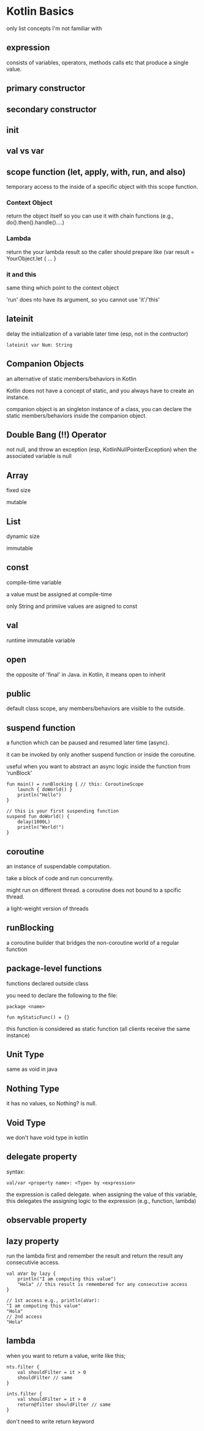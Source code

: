 # Kotlin Basics

only list concepts I'm not familiar with

## expression

consists of variables, operators, methods calls etc that produce a single value. 

## primary constructor
## secondary constructor
## init 
## val vs var
## scope function (let, apply, with, run, and also)

temporary access to the inside of a specific object with this scope function.

### Context Object

return the object itself so you can use it with chain functions (e.g., do().then().handle()....)

### Lambda 

return the your lambda result so the caller should prepare like (var result = YourObject.let { ... }

### it and this

same thing which point to the context object 

'run' does nto have its argument, so you cannot use 'it'/'this'

## lateinit

delay the initialization of a variable later time (esp, not in the contructor)

```
lateinit var Num: String
```

## Companion Objects

an alternative of static members/behaviors in Kotlin 

Kotlin does not have a concept of static, and you always have to create an instance.

companion object is an singleton instance of a class, you can declare the static members/behaviors inside the companion object.

## Double Bang (!!) Operator

not null, and throw an exception (esp, KotlinNullPointerException) when the associated variable is null

## Array 

fixed size

mutable

## List

dynamic size

immutable

## const

compile-time variable

a value must be assigned at compile-time

only String and primiive values are asigned to const

## val 

runtime immutable variable

## open

the opposite of 'final' in Java. in Kotlin, it means open to inherit

## public

default class scope, any members/behaviors are visible to the outside.

## suspend function

a function which can be paused and resumed later time (async).

it can be invoked by only another suspend function or inside the coroutine.

useful when you want to abstract an async logic inside the function from 'runBlock' 

```
fun main() = runBlocking { // this: CoroutineScope
    launch { doWorld() }
    println("Hello")
}

// this is your first suspending function
suspend fun doWorld() {
    delay(1000L)
    println("World!")
}
```

## coroutine

an instance of suspendable computation.

take a block of code and run concurrently. 

might run on different thread. a coroutine does not bound to a spcific thread.

a light-weight version of threads

## runBlocking

a coroutine builder that bridges the non-coroutine world of a regular function

## package-level functions

functions declared outside class

you need to declare the following to the file:
```
package <name> 

fun myStaticFunc() = {}
```

this function is considered as static function (all clients receive the same instance)

## Unit Type

same as void in java

## Nothing Type

it has no values, so Nothing? is null.

## Void Type

we don't have void type in kotlin

## delegate property

syntax:
```
val/var <property name>: <Type> by <expression>
```

the expression is called delegate. when assigning the value of this variable, this delegates the assigning logic to the expression (e.g., function, lambda)

## observable property



## lazy property

run the lambda first and remember the result and return the result any consecutivie access.

```
val aVar by lazy {
    println("I am computing this value")
    "Hola" // this result is remembered for any consecutive access 
}

// 1st access e.g., println(aVar):
"I am computing this value"
"Hola"
// 2nd access
"Hola"
```

## lambda 

when you want to return a value, write like this;

```
nts.filter {
    val shouldFilter = it > 0
    shouldFilter // same
}

ints.filter {
    val shouldFilter = it > 0
    return@filter shouldFilter // same
}

```

don't need to write return keyword
